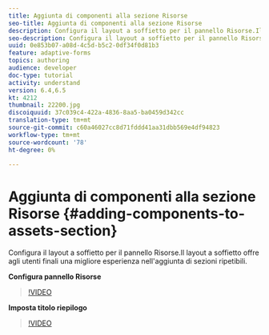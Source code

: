 ```yaml
---
title: Aggiunta di componenti alla sezione Risorse
seo-title: Aggiunta di componenti alla sezione Risorse
description: Configura il layout a soffietto per il pannello Risorse.Il layout a soffietto offre agli utenti finali una migliore esperienza nell'aggiunta di sezioni ripetibili.
seo-description: Configura il layout a soffietto per il pannello Risorse.Il layout a soffietto offre agli utenti finali una migliore esperienza nell'aggiunta di sezioni ripetibili.
uuid: 0e853b07-a08d-4c5d-b5c2-0df34f0d81b3
feature: adaptive-forms
topics: authoring
audience: developer
doc-type: tutorial
activity: understand
version: 6.4,6.5
kt: 4212
thumbnail: 22200.jpg
discoiquuid: 37c039c4-422a-4836-8aa5-ba0459d342cc
translation-type: tm+mt
source-git-commit: c60a46027cc8d71fddd41aa31dbb569e4df94823
workflow-type: tm+mt
source-wordcount: '78'
ht-degree: 0%

---
```



# Aggiunta di componenti alla sezione Risorse {#adding-components-to-assets-section}

Configura il layout a soffietto per il pannello Risorse.Il layout a soffietto offre agli utenti finali una migliore esperienza nell&#39;aggiunta di sezioni ripetibili.

**Configura pannello Risorse**

>[!VIDEO](https://video.tv.adobe.com/v/22200?quality=9&learn=on)

**Imposta titolo riepilogo**
>[!VIDEO](https://video.tv.adobe.com/v/28387)



